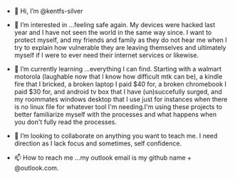 - 👋 Hi, I’m @kentfs-silver
- 👀 I’m interested in ...feeling safe again. My devices were hacked last year and I have not seen the world in the same way since. I want
to protect myself, and my friends and family as they do not hear me when I try to explain how vulnerable they are leaving themselves and 
ultimately myself if I were to ever need their internet services or likewise.

- 🌱 I’m currently learning ...everything I can find. Starting with a walmart motorola (laughable now that I know how difficult mtk can be), a kindle fire that I bricked, a broken laptop I paid $40 for, a broken chromebook I paid $30 for, and android tv box that I have (un)succefully surged, and my roommates windows desktop that I use just for instances when there is no linux file for whatever tool I'm needing.I'm using these projects to better familiarize myself with the processes and what happens when you don't fully read the processes.
- 💞️ I’m looking to collaborate on anything you want to teach me. I need direction as I lack focus and sometimes, self confidence.
- 📫 How to reach me ...my outlook email is my github name + @outlook.com. 

<!---
kentfs-silver/kentfs-silver is a ✨ special ✨ repository because its `README.md` (this file) appears on your GitHub profile.
You can click the Preview link to take a look at your changes.
--->
